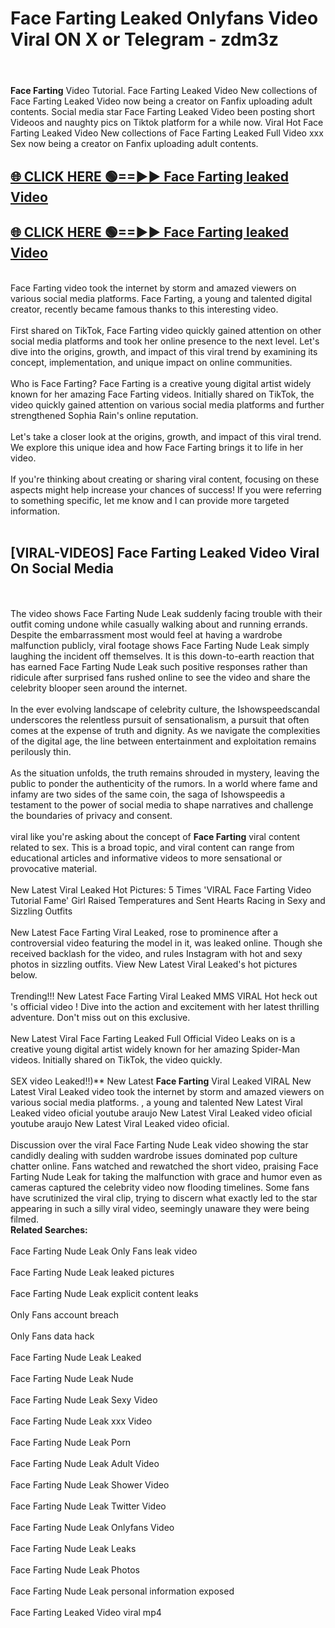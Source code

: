 <h1> Face Farting Leaked Onlyfans Video Viral ON X or Telegram - zdm3z </h1>

# 
<br>
<strong>Face Farting</strong> Video Tutorial. Face Farting Leaked Video New collections of  Face Farting Leaked Video now being a creator on Fanfix uploading adult contents. Social media star Face Farting Leaked Video been posting short Videoos and naughty pics on Tiktok platform for a while now. Viral Hot Face Farting Leaked Video New collections of Face Farting Leaked Full Video xxx Sex now being a creator on Fanfix uploading adult contents.
<br>

## [🌐 CLICK HERE 🟢==►► Face Farting leaked Video ](https://onlyclips.site?title=Face_Farting&ref=git)


## [🌐 CLICK HERE 🟢==►► Face Farting leaked Video ](https://onlyclips.site?title=Face_Farting&ref=git)

<br>
Face Farting video took the internet by storm and amazed viewers on various social media platforms. Face Farting, a young and talented digital creator, recently became famous thanks to this interesting video.
<br><br>
First shared on TikTok, Face Farting video quickly gained attention on other social media platforms and took her online presence to the next level. Let's dive into the origins, growth, and impact of this viral trend by examining its concept, implementation, and unique impact on online communities.
<br><br>
Who is Face Farting? Face Farting is a creative young digital artist widely known for her amazing Face Farting videos. Initially shared on TikTok, the video quickly gained attention on various social media platforms and further strengthened Sophia Rain's online reputation.
<br><br>
Let's take a closer look at the origins, growth, and impact of this viral trend. We explore this unique idea and how Face Farting brings it to life in her video.
<br><br>
If you're thinking about creating or sharing viral content, focusing on these aspects might help increase your chances of success! If you were referring to something specific, let me know and I can provide more targeted information.
<br><br>
<h2>[VIRAL-VIDEOS] Face Farting Leaked Video Viral On Social Media</h2>
<br><br>
The video shows Face Farting Nude Leak suddenly facing trouble with their outfit coming undone while casually walking about and running errands. Despite the embarrassment most would feel at having a wardrobe malfunction publicly, viral footage shows Face Farting Nude Leak simply laughing the incident off themselves. It is this down-to-earth reaction that has earned Face Farting Nude Leak such positive responses rather than ridicule after surprised fans rushed online to see the video and share the celebrity blooper seen around the internet.
<br><br>
In the ever evolving landscape of celebrity culture, the Ishowspeedscandal underscores the relentless pursuit of sensationalism, a pursuit that often comes at the expense of truth and dignity. As we navigate the complexities of the digital age, the line between entertainment and exploitation remains perilously thin.
<br><br>
As the situation unfolds, the truth remains shrouded in mystery, leaving the public to ponder the authenticity of the rumors. In a world where fame and infamy are two sides of the same coin, the saga of Ishowspeedis a testament to the power of social media to shape narratives and challenge the boundaries of privacy and consent.
<br><br>
viral like you're asking about the concept of <strong>Face Farting</strong> viral content related to sex. This is a broad topic, and viral content can range from educational articles and informative videos to more sensational or provocative material.
<br><br>
New Latest Viral Leaked Hot Pictures: 5 Times 'VIRAL Face Farting Video Tutorial Fame' Girl Raised Temperatures and Sent Hearts Racing in Sexy and Sizzling Outfits
<br><br>
New Latest Face Farting Viral Leaked, rose to prominence after a controversial video featuring the model in it, was leaked online. Though she received backlash for the video, and rules Instagram with hot and sexy photos in sizzling outfits. View New Latest Viral Leaked's hot pictures below.
<br><br>
Trending!!! New Latest Face Farting Viral Leaked MMS VIRAL Hot heck out 's official video ! Dive into the action and excitement with her latest thrilling adventure. Don't miss out on this exclusive.
<br><br>
New Latest Viral Face Farting Leaked Full Official Video Leaks on  is a creative young digital artist widely known for her amazing Spider-Man videos. Initially shared on TikTok, the video quickly.
<br><br>
SEX video Leaked!!)** New Latest <strong>Face Farting</strong> Viral Leaked VIRAL New Latest Viral Leaked video took the internet by storm and amazed viewers on various social media platforms. , a young and talented New Latest Viral Leaked video oficial youtube araujo New Latest Viral Leaked video oficial youtube araujo New Latest Viral Leaked video oficial.
<br><br>
Discussion over the viral Face Farting Nude Leak video showing the star candidly dealing with sudden wardrobe issues dominated pop culture chatter online. Fans watched and rewatched the short video, praising Face Farting Nude Leak for taking the malfunction with grace and humor even as cameras captured the celebrity video now flooding timelines. Some fans have scrutinized the viral clip, trying to discern what exactly led to the star appearing in such a silly viral video, seemingly unaware they were being filmed.
<br>
<strong>Related Searches:</strong>
<br><br>
Face Farting Nude Leak Only Fans leak video
<br><br>
Face Farting Nude Leak leaked pictures
<br><br>
Face Farting Nude Leak explicit content leaks
<br><br>
Only Fans account breach
<br><br>
Only Fans data hack
<br><br>
Face Farting Nude Leak Leaked
<br><br>
Face Farting Nude Leak Nude
<br><br>
Face Farting Nude Leak Sexy Video
<br><br>
Face Farting Nude Leak xxx Video
<br><br>
Face Farting Nude Leak Porn
<br><br>
Face Farting Nude Leak Adult Video
<br><br>
Face Farting Nude Leak Shower Video
<br><br>
Face Farting Nude Leak Twitter Video
<br><br>
Face Farting Nude Leak Onlyfans Video
<br><br>
Face Farting Nude Leak Leaks
<br><br>
Face Farting Nude Leak Photos
<br><br>
Face Farting Nude Leak personal information exposed
<br><br>
Face Farting Leaked Video viral mp4